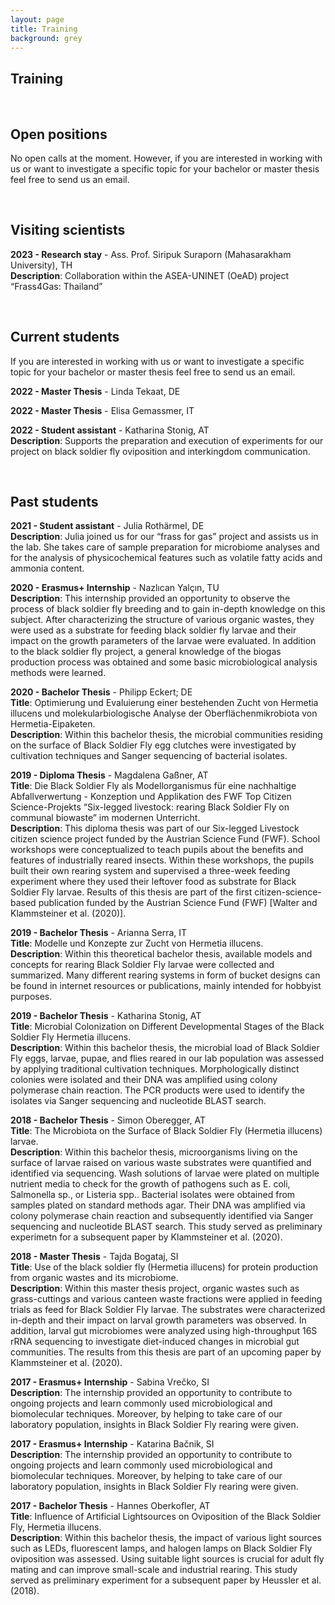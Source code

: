 ```yaml
---
layout: page
title: Training
background: grey
---
```


<div class="col-lg-12 text-center">
	<h2 class="section-heading text-uppercase">Training</h2>
</div>

<br>


## Open positions

No open calls at the moment. However, if you are interested in working with us or want to investigate a specific topic for your bachelor or master thesis feel free to send us an email.  


<br>


## Visiting scientists

**2023 - Research stay** - Ass. Prof. Siripuk Suraporn (Mahasarakham University), TH  
**Description**: Collaboration within the ASEA-UNINET (OeAD) project “Frass4Gas: Thailand”  


<br>


## Current students

If you are interested in working with us or want to investigate a specific topic for your bachelor or master thesis feel free to send us an email.  

**2022 - Master Thesis** - Linda Tekaat, DE  

**2022 - Master Thesis** - Elisa Gemassmer, IT  

**2022 - Student assistant** - Katharina Stonig, AT  
**Description**: Supports the preparation and execution of experiments for our project on black soldier fly oviposition and interkingdom communication.  


<br>

## Past students

**2021 - Student assistant** - Julia Rothärmel, DE  
**Description**: Julia joined us for our “frass for gas” project and assists us in the lab. She takes care of sample preparation for microbiome analyses and for the analysis of physicochemical features such as volatile fatty acids and ammonia content.  

**2020 - Erasmus+ Internship** - Nazlıcan Yalçın, TU  
**Description**: This internship provided an opportunity to observe the process of black soldier fly breeding and to gain in-depth knowledge on this subject. After characterizing the structure of various organic wastes, they were used as a substrate for feeding black soldier fly larvae and their impact on the growth parameters of the larvae were evaluated. In addition to the black soldier fly project, a general knowledge of the biogas production process was obtained and some basic microbiological analysis methods were learned.  

**2020 - Bachelor Thesis** - Philipp Eckert; DE  
**Title**: Optimierung und Evaluierung einer bestehenden Zucht von Hermetia illucens und molekularbiologische Analyse der Oberflächenmikrobiota von Hermetia-Eipaketen.  
**Description**: Within this bachelor thesis, the microbial communities residing on the surface of Black Soldier Fly egg clutches were investigated by cultivation techniques and Sanger sequencing of bacterial isolates.  

**2019 - Diploma Thesis** - Magdalena Gaßner, AT  
**Title**: Die Black Soldier Fly als Modellorganismus für eine nachhaltige Abfallverwertung - Konzeption und Applikation des FWF Top Citizen Science-Projekts “Six-legged livestock: rearing Black Soldier Fly on communal biowaste” im modernen Unterricht.  
**Description**: This diploma thesis was part of our Six-legged Livestock citizen science project funded by the Austrian Science Fund (FWF). School workshops were conceptualized to teach pupils about the benefits and features of industrially reared insects. Within these workshops, the pupils built their own rearing system and supervised a three-week feeding experiment where they used their leftover food as substrate for Black Soldier Fly larvae. Results of this thesis are part of the first citizen-science-based publication funded by the Austrian Science Fund (FWF) [Walter and Klammsteiner et al. (2020)].  

**2019 - Bachelor Thesis** - Arianna Serra, IT  
**Title**: Modelle und Konzepte zur Zucht von Hermetia illucens.  
**Description**: Within this theoretical bachelor thesis, available models and concepts for rearing Black Soldier Fly larvae were collected and summarized. Many different rearing systems in form of bucket designs can be found in internet resources or publications, mainly intended for hobbyist purposes.  

**2019 - Bachelor Thesis** - Katharina Stonig, AT  
**Title**: Microbial Colonization on Different Developmental Stages of the Black Soldier Fly Hermetia illucens.  
**Description**: Within this bachelor thesis, the microbial load of Black Soldier Fly eggs, larvae, pupae, and flies reared in our lab population was assessed by applying traditional cultivation techniques. Morphologically distinct colonies were isolated and their DNA was amplified using colony polymerase chain reaction. The PCR products were used to identify the isolates via Sanger sequencing and nucleotide BLAST search.  

**2018 - Bachelor Thesis** - Simon Oberegger, AT  
**Title**: The Microbiota on the Surface of Black Soldier Fly (Hermetia illucens) larvae.  
**Description**: Within this bachelor thesis, microorganisms living on the surface of larvae raised on various waste substrates were quantified and identified via sequencing. Wash solutions of larvae were plated on multiple nutrient media to check for the growth of pathogens such as E. coli, Salmonella sp., or Listeria spp.. Bacterial isolates were obtained from samples plated on standard methods agar. Their DNA was amplified via colony polymerase chain reaction and subsequently identified via Sanger sequencing and nucleotide BLAST search. This study served as preliminary experimetn for a subsequent paper by Klammsteiner et al. (2020).  

**2018 - Master Thesis** - Tajda Bogataj, SI  
**Title**: Use of the black soldier fly (Hermetia illucens) for protein production from organic wastes and its microbiome.  
**Description**: Within this master thesis project, organic wastes such as grass-cuttings and various canteen waste fractions were applied in feeding trials as feed for Black Soldier Fly larvae. The substrates were characterized in-depth and their impact on larval growth parameters was observed. In addition, larval gut microbiomes were analyzed using high-throughput 16S rRNA sequencing to investigate diet-induced changes in microbial gut communities. The results from this thesis are part of an upcoming paper by Klammsteiner et al. (2020).  

**2017 - Erasmus+ Internship** - Sabina Vrečko, SI  
**Description**: The internship provided an opportunity to contribute to ongoing projects and learn commonly used microbiological and biomolecular techniques. Moreover, by helping to take care of our laboratory population, insights in Black Soldier Fly rearing were given.  

**2017 - Erasmus+ Internship** - Katarina Bačnik, SI  
**Description**: The internship provided an opportunity to contribute to ongoing projects and learn commonly used microbiological and biomolecular techniques. Moreover, by helping to take care of our laboratory population, insights in Black Soldier Fly rearing were given.  

**2017 - Bachelor Thesis** - Hannes Oberkofler, AT  
**Title**: Influence of Artificial Lightsources on Oviposition of the Black Soldier Fly, Hermetia illucens.  
**Description**: Within this bachelor thesis, the impact of various light sources such as LEDs, fluorescent lamps, and halogen lamps on Black Soldier Fly oviposition was assessed. Using suitable light sources is crucial for adult fly mating and can improve small-scale and industrial rearing. This study served as preliminary experiment for a subsequent paper by Heussler et al. (2018).  


<br>